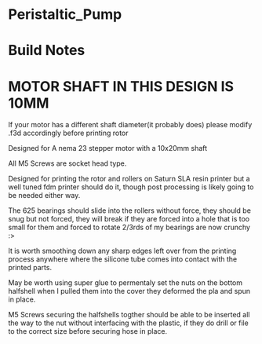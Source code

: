 # Peristaltic_Pump

# Build Notes
# **MOTOR SHAFT IN THIS DESIGN IS 10MM**

If your motor has a different shaft diameter(it probably does) please modify .f3d accordingly before printing rotor

Designed for A nema 23 stepper motor with a 10x20mm shaft 

All M5 Screws are socket head type.

Designed for printing the rotor and rollers on Saturn SLA resin printer but a well tuned fdm printer should do it, though post processing is likely going to be needed either way.

The 625 bearings should slide into the rollers without force, they should be snug but not forced, they will break if they are forced into a hole that is too small for them and forced to rotate
2/3rds of my bearings are now crunchy :>

It is worth smoothing down any sharp edges left over from the printing process anywhere where the silicone tube comes into contact with the printed parts. 

May be worth using super glue to permentaly set the nuts on the bottom halfshell when I pulled them into the cover they deformed the pla and spun in place. 

M5 Screws securing the halfshells togther should be able to be inserted all the way to the nut without interfacing with the plastic, if they do drill or file to the correct size before securing hose in place. 


 


